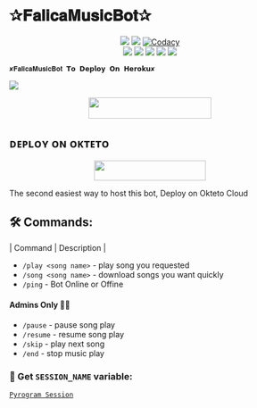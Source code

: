 # ✰𝐅𝐚𝐥𝐢𝐜𝐚𝐌𝐮𝐬𝐢𝐜𝐁𝐨𝐭✰


</p>
<p align="center">
    <a href="https://www.python.org/" alt="made-with-python"> <img src="https://img.shields.io/badge/Made%20with-Python-black.svg?style=flat-square&logo=python&logoColor=blue&color=Blue" /></a>
    <a href="https://github.com/Zaen67/FalicaMusic/graphs/commit-activity" alt="Maintenance"> <img src="https://img.shields.io/badge/Maintained%3F-yes-Blue.svg?style=flat-square" /></a>
    <a href="https://app.codacy.com/gh/Zaen67/Music-Userbot/dashboard"> <img src="https://img.shields.io/codacy/grade/a723cb464d5a4d25be3152b5d71de82d?color=Blue&logo=codacy&style=flat-square" alt="Codacy" /></a><br>
    <a href="t"> <img src="https://img.shields.io/github/repo-size/Zaen67/FalicaMusic?color=Blue&logo=github&logoColor=Blue&style=flat-square" /></a>
    <a href="https://github.com/Zaen67/FalicaMusic/commits/main"> <img src="https://img.shields.io/github/last-commit/Zaen67/FalicaMusic?color=Blue&logo=github&logoColor=Blue&style=flat-square" /></a>
    <a href="https://github.com/Zaen67/FalicaMusic/issues"> <img src="https://img.shields.io/github/issues/Zaen67/FalicaMusic?color=Blue&logo=github&logoColor=blue&style=flat-square" /></a>
    <a href="https://github.com/Zaen67/FalicaMusic/network/members"> <img src="https://img.shields.io/github/forks/Zaen67/FalicaMusic?color=Blue&logo=github&logoColor=Blue&style=flat-square" /></a>  
    <a href="https://github.com/Zaen67/FalicaMusic/network/members"> <img src="https://img.shields.io/github/stars/Zaen67/FalicaMusic?color=Blue&logo=github&logoColor=Blue&style=flat-square" /></a>  
</p>








    ✘𝐅𝐚𝐥𝐢𝐜𝐚𝐌𝐮𝐬𝐢𝐜𝐁𝐨𝐭 𝗧𝗼 𝗗𝗲𝗽𝗹𝗼𝘆 𝗢𝗻 𝗛𝗲𝗿𝗼𝗸𝘂✘
<img src="https://telegra.ph/file/47f77552b1839a06c835f.jpg">

<p align="center"><a href="https://heroku.com/deploy?template=https://github.com/Zaen67/FalicaMusic"> <img src="https://img.shields.io/badge/Deploy%20To%20Heroku-Green?style=for-the-badge&logo=heroku" width="220" height="38.45"/></a></p>

## ᴅᴇᴩʟᴏʏ ᴏɴ ᴏᴋᴛᴇᴛᴏ

<p align="center"><a href="https://cloud.okteto.com/deploy?repository=https://github.com/Zaen67/FalicaMusic"><img src="https://img.shields.io/badge/Deploy%20To%20Okteto-informational?style=for-the-badge&logo=Okteto" width="200" height="35.45"/></a></p>
The second easiest way to host this bot, Deploy on Okteto Cloud



## 🛠 Commands:
| Command | Description |


- `/play <song name>` - play song you requested
- `/song <song name>` - download songs you want quickly
- `/ping` - Bot Online or Offine

#### Admins Only 👷‍♂️
- `/pause` - pause song play
- `/resume` - resume song play
- `/skip` - play next song
- `/end` - stop music play
</details>

### 🧪 Get `SESSION_NAME` variable:

[``Pyrogram Session``](https://telegram.me/StringFatherBot)

